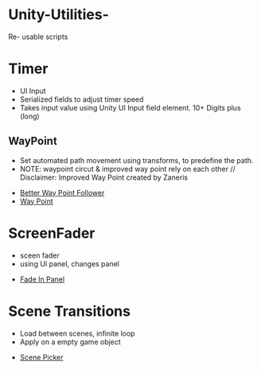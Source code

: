 # Unity-Utilities-
Re- usable scripts

# Timer 
- UI Input 
- Serialized fields to adjust timer speed
- Takes input value using Unity UI Input field element. 10+ Digits plus (long) 


## WayPoint 

- Set automated path movement using transforms, to predefine the path.
- NOTE:  waypoint circut  & improved way point rely on each other //  
 Disclaimer: Improved Way Point created by Zaneris
 
*  [Better Way Point Follower](BetterWaypointFollower.cs)
* [Way Point](WaypointCircuit.cs)

  
# ScreenFader
  
  - sceen fader 
  - using UI panel, changes panel 
  *  [Fade In Panel](FadeIn.cs)
  
  # Scene Transitions
  
  - Load between scenes, infinite loop  
  - Apply on a empty game object 
  *  [Scene Picker](ScenePicker.cs)
